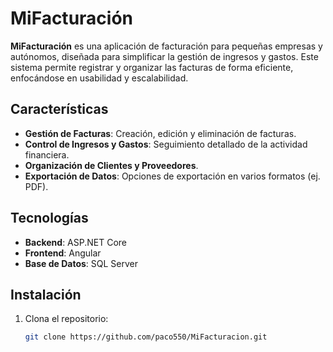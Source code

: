 # MiFacturación

**MiFacturación** es una aplicación de facturación para pequeñas empresas y autónomos, diseñada para simplificar la gestión de ingresos y gastos. Este sistema permite registrar y organizar las facturas de forma eficiente, enfocándose en usabilidad y escalabilidad.

## Características

- **Gestión de Facturas**: Creación, edición y eliminación de facturas.
- **Control de Ingresos y Gastos**: Seguimiento detallado de la actividad financiera.
- **Organización de Clientes y Proveedores**.
- **Exportación de Datos**: Opciones de exportación en varios formatos (ej. PDF).

## Tecnologías

- **Backend**: ASP.NET Core
- **Frontend**: Angular
- **Base de Datos**: SQL Server

## Instalación

1. Clona el repositorio:
   ```bash
   git clone https://github.com/paco550/MiFacturacion.git

